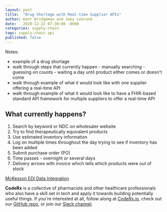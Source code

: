 ```yaml
---
layout: post
title:  "Drug Shortage with Real-time Supplier APIs"
author: Kent Bridgeman and Joey LeGrand
date:   2020-12-22 07:30:00 -0600
categories: supply-chain
tags: supply-chain api
published: false
---
```

Notes:
* example of a drug shortage
* walk through steps that currently happen - manually searching - guessing on counts - waiting a day until product either comes or doesn't come
* walk through example of what it would look like with one supplier offering a real-time API
* walk through example of what it would look like to have a FHIR-based standard API framework for multiple suppliers to offer a real-time API

## What currently happens?
1. Search by keyword or NDC on wholesaler website
2. Try to find therapeutically equivalent products
3. Use estimated inventory information
4. Log on multiple times throughout the day trying to see if inventory has been added
5. Submit purchase order (PO)
6. Time passes - overnight or several days
7. Delivery arrives with invoice which tells which products were out of stock

[McKesson EDI Data Integration](https://www.mckesson.com/Pharmaceutical-Distribution/Data-Integration/)

**CodeRx** is a collective of pharmacists and other healthcare professionals who also have a skill set in tech and apply it towards building potentially useful things. If you're interested at all, follow along at [CodeRx.io](https://coderx.io/), check out our [GitHub repo](https://github.com/coderxio/dailymed-api), or join our [Slack channel](https://coderx.slack.com/).
